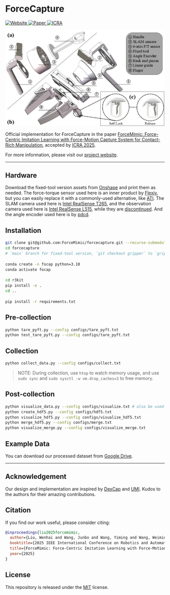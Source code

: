 # ForceCapture

<a href='https://forcemimic.github.io/'>
  <img src='https://img.shields.io/badge/Homepage-forcemimic.github.io-orange?style=flat&logo=homepage&logoColor=orange' alt='Website'>
</a>
<a href='https://arxiv.org/abs/2410.07554'>
  <img src='https://img.shields.io/badge/Arxiv-2410.07554-red?style=flat&logo=arxiv&logoColor=red' alt='Paper'>
</a>
<a href='https://2025.ieee-icra.org'>
  <img src='https://img.shields.io/badge/ICRA-2025-purple?style=flat&logo=ieee&logoColor=purple' alt='ICRA'>
</a>
<br/>

<!-- <img src="assets/teaser.jpg" alt="teaser" width="500" /> -->
![teaser](assets/teaser.jpg)

Official implementation for ForceCapture in the paper [ForceMimic: Force-Centric Imitation Learning with Force-Motion Capture System for Contact-Rich Manipulation](https://arxiv.org/abs/2410.07554), accepted by [ICRA 2025](https://2025.ieee-icra.org).

For more information, please visit our [project website](https://forcemimic.github.io/).

---

## Hardware
Download the fixed-tool version assets from [Onshape](https://cad.onshape.com/documents/a8dc2f65bd1ae816592e5c51/w/cf0c50fb046b5fe4d6c55a08/e/2a83c3cca3f56ae2baac3a15) and print them as needed.
The force-torque sensor used here is an inner product by [Flexiv](https://www.flexiv.com/), but you can easily replace it with a commonly-used alternative, like [ATI](https://www.ati-ia.com/Products/ft/sensors.aspx).
The SLAM camera used here is [Intel RealSense T265](https://www.intelrealsense.com/tracking-camera-t265/), and the observation camera used here is [Intel RealSense L515](https://www.intelrealsense.com/lidar-camera-l515/), while they are [discontinued](https://www.intelrealsense.com/message-to-customers/). And the angle encoder used here is by [pdcd](http://www.dgpdcdkj.com/).

## Installation
```bash
git clone git@github.com:ForceMimic/forcecapture.git --recurse-submodules
cd forcecapture
# `main` branch for fixed-tool version, `git checkout gripper` to `gripper` branch for gripper version

conda create -n focap python=3.10
conda activate focap

cd r3kit
pip install -e .
cd ..

pip install -r requirements.txt
```

## Pre-collection
```bash
python tare_pyft.py --config configs/tare_pyft.txt
python test_tare_pyft.py --config configs/tare_pyft.txt
```

## Collection
```bash
python collect_data.py --config configs/collect.txt
```

> NOTE: During collection, use `htop` to watch memory usage, and use `sudo sync` and `sudo sysctl -w vm.drop_caches=3` to free memory.

## Post-collection
```bash
python visualize_data.py --config configs/visualize.txt # also be used as annotation
python create_hdf5.py --config configs/hdf5.txt
python visualize_hdf5.py --config configs/visualize_hdf5.txt
python merge_hdf5.py --config configs/merge.txt
python visualize_merge.py --config configs/visualize_merge.txt
```

## Example Data
You can download our processed dataset from [Google Drive](https://drive.google.com/drive/folders/1sKqOj9tO-luddM8XIaJvTFbRSEZet7C3?usp=sharing).

---

## Acknowledgement
Our design and implementation are inspired by [DexCap](https://github.com/j96w/DexCap) and [UMI](https://github.com/real-stanford/universal_manipulation_interface). Kudos to the authors for their amazing contributions.

## Citation
If you find our work useful, please consider citing: 
```bibtex
@inproceedings{liu2025forcemimic,
  author={Liu, Wenhai and Wang, Junbo and Wang, Yiming and Wang, Weiming and Lu, Cewu},
  booktitle={2025 IEEE International Conference on Robotics and Automation (ICRA)}, 
  title={ForceMimic: Force-Centric Imitation Learning with Force-Motion Capture System for Contact-Rich Manipulation}, 
  year={2025}
}
```

## License
This repository is released under the [MIT](https://mit-license.org/) license.
